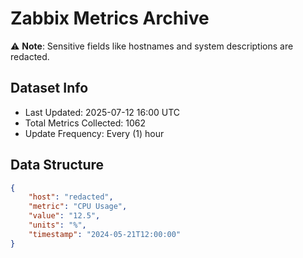 # Zabbix Metrics Archive

⚠️ **Note**: Sensitive fields like hostnames and system descriptions are redacted.

## Dataset Info
- Last Updated: 2025-07-12 16:00 UTC
- Total Metrics Collected: 1062
- Update Frequency: Every (1) hour

## Data Structure
```json
{
    "host": "redacted",
    "metric": "CPU Usage",
    "value": "12.5",
    "units": "%",
    "timestamp": "2024-05-21T12:00:00"
}
```
